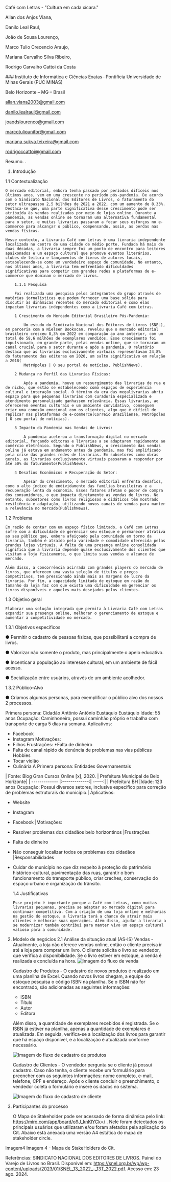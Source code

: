 Café com Letras - "Cultura em cada xícara."

Allan dos Anjos Viana,

Danilo Leal Raul,

João de Sousa Lourenço,

Marco Tulio Crecencio Araujo,

Mariana Carvalho Silva Ribeiro,

Rodrigo Carvalho Cattoi da Costa

​### Instituto de Informática e Ciências Exatas– Pontifícia Universidade de Minas Gerais (PUC MINAS)

Belo Horizonte – MG – Brasil

allan.viana2003@gmail.com

danilo.lealraul@gmail.com

joaodslourenco@gmail.com

marcotuliounifor@gmail.com

mariana.sukva.teixeira@gmail.com

rodrigoccattoi@gmail.com

Resumo. .

1. Introdução

1.1 Contextualização

    O mercado editorial, embora tenha passado por períodos difíceis nos últimos anos, vem em uma crescente no período pós-pandemia. De acordo com o Sindicato Nacional dos Editores de Livros, o faturamento do setor ultrapassou 2,5 bilhões de 2021 a 2022, com um aumento de 8,33%. Destaca-se que, uma parte significativa desse crescimento pode ser atribuída às vendas realizadas por meio de lojas online. Durante a pandemia, as vendas online se tornaram uma alternativa fundamental para o setor, e muitas livrarias passaram a focar seus esforços no e-commerce para alcançar o público, compensando, assim, as perdas nas vendas físicas.

    Nesse contexto, a Livraria Café com Letras é uma livraria independente localizada no centro de uma cidade de médio porte. Fundada há mais de duas décadas, a livraria sempre foi um ponto de encontro para leitores apaixonados e um espaço cultural que promove eventos literários, clubes de leitura e lançamentos de livros de autores locais, estabelecendo-se como um verdadeiro espaço de comunidade. No entanto, nos últimos anos, a livraria tem enfrentado dificuldades significativas para competir com grandes redes e plataformas de e-commerce que dominam o mercado de livros.

        1.1.1 Pesquisa

        Foi realizada uma pesquisa pelos integrantes do grupo através de matérias jornalisticas que podem fornecer uma base sólida para discutir as dinâmicas recentes do mercado editorial e como elas impactam livrarias independentes como a Livraria Café com Letras.

        1 Crescimento do Mercado Editorial Brasileiro Pós-Pandemia:

            Um estudo do Sindicato Nacional dos Editores de Livros (SNEL), em parceria com a Nielsen Bookscan, revelou que o mercado editorial brasileiro cresceu 8,3% em 2022 em comparação ao ano anterior, com um total de 58,6 milhões de exemplares vendidos. Esse crescimento foi impulsionado, em grande parte, pelas vendas online, que se tornaram um canal crucial para o setor durante e após a pandemia. O relatório destaca que as livrarias exclusivamente virtuais representavam 24,8% do faturamento das editoras em 2020, um salto significativo em relação a 2018​(
            Metrópoles | O seu portal de notícias, PublishNews).

        2 Mudança no Perfil das Livrarias Físicas:

            Após a pandemia, houve um ressurgimento das livrarias de rua e de nicho, que estão se estabelecendo como espaços de experiência cultural e interação social. O término da era das megalivrarias abriu espaço para que pequenas livrarias com curadoria especializada e atendimento personalizado ganhassem relevância. Essas livrarias, ao oferecerem eventos culturais e um ambiente convidativo, conseguem criar uma conexão emocional com os clientes, algo que é difícil de replicar nas plataformas de e-commerce​(Correio Braziliense, Metrópoles | O seu portal de notícias).

        3 Impacto da Pandemia nas Vendas de Livros:

            A pandemia acelerou a transformação digital no mercado editorial, forçando editoras e livrarias a se adaptarem rapidamente ao comércio eletrônico. Segundo o PublishNews, o crescimento das vendas online já estava em andamento antes da pandemia, mas foi amplificado pela crise das grandes redes de livrarias. Em subsetores como obras gerais, as livrarias exclusivamente virtuais passaram a responder por até 50% do faturamento​(PublishNews).

        4 Desafios Econômicos e Recuperação do Setor:

            Apesar do crescimento, o mercado editorial enfrenta desafios, como o alto índice de endividamento das famílias brasileiras e a recuperação lenta da economia. Esses fatores afetam o poder de compra dos consumidores, o que impacta diretamente as vendas de livros. No entanto, subsetores como livros religiosos e didáticos têm mostrado resiliência e adaptação, utilizando novos canais de vendas para manter a relevância no mercado​(PublishNews).

1.2 Problema

    Em razão de contar com um espaço físico limitado, a Café com Letras sofre com a dificuldade de gerenciar seu estoque e permanecer atrativa ao seu público que, embora afeiçoado pela comunidade em torno da livraria, também é atraído pela variedade e comodidade oferecida pelas grandes lojas virtuais. A falta de uma presença online consolidada significa que a livraria depende quase exclusivamente dos clientes que visitam a loja fisicamente, o que limita suas vendas e alcance de mercado.

    Além disso, a concorrência acirrada com grandes players do mercado de livros, que oferecem uma vasta seleção de títulos e preços competitivos, tem pressionado ainda mais as margens de lucro da livraria. Por fim, a capacidade limitada de estoque em razão do tamanho da loja faz com que exista uma dificuldade em gerenciar os livros disponíveis e aqueles mais desejados pelos clientes.

1.3 Objetivo geral

    Elaborar uma solução integrada que permita à Livraria Café com Letras expandir sua presença online, melhorar o gerenciamento de estoque e aumentar a competitividade no mercado.

1.3.1 Objetivos específicos

● Permitir o cadastro de pessoas físicas, que possibilitará a compra de livros.

● Valorizar não somente o produto, mas principalmente o apelo educativo.

● Incenticar a população ao interesse cultural, em um ambiente de fácil acesso.

● Socialização entre usuários, através de um ambiente acolhedor.

1.3.2 Público-Alvo

● Criamos algumas personas, para exemplificar o público alvo dos nossos 2 processos.

Primera persona: Cidadão
Antônio Antônio Eustáquio
Eustáquio Idade: 55 anos
Ocupação: Caminhoneiro, possui caminhão próprio e trabalha com transporte de carga 5 dias na semana. Aplicativos:

- Facebook
- Instagram
  Motivações:
- Filhos Frustrações:
  \*Falta de dinheiro
- Falta de canal rápido de denúncia de problemas nas vias públicas Hobbies
- Tocar violão
- Culinária
  A Primera persona: Entidades Governamentais

| Fonte: Blog Gran Cursos Online [x], 2020. | Prefeitura Municipal de Belo Horizonte| | ------------- |:-------------:| -----:| | Prefeitura BH |Idade: 123 anos
Ocupação: Possui diversos setores, inclusive específico para correção de problemas estruturais do município.| Aplicativos:

- Website
- Instagram
- Facebook |Motivações:
- Resolver problemas dos cidadãos belo horizontinos |Frustrações
- Falta de dinheiro
- Não conseguir localizar todos os problemas dos cidadãos |Responsabilidades
- Cuidar do município no que diz respeito à proteção do patrimônio histórico-cultural, pavimentação das ruas, garantir o bom funcionamento do transporte público, criar creches, conservação do espaço urbano e organização do trânsito.

  1.4 Justificativas

      Esse projeto é importante porque a Café com Letras, como muitas livrarias pequenas, precisa se adaptar ao mercado digital para continuar competitiva. Com a criação de uma loja online e melhorias na gestão do estoque, a livraria terá a chance de atrair mais clientes e melhorar suas operações. Além disso, ajudar a livraria a se modernizar também contribui para manter vivo um espaço cultural valioso para a comunidade.

2.  Modelo de negócios
    2.1 Análise da situação atual (AS-IS)
    Vendas - Atualmente, a loja não oferece vendas online, então o cliente precisa ir até a loja para comprar um livro. O cliente solicita o livro ao vendedor, que verifica a disponibilidade. Se o livro estiver em estoque, a venda é realizada e concluída na hora.
    ![Imagem do fluxo de venda](assets\images\fluxo_venda.png)

    Cadastro de Produtos - O cadastro de novos produtos é realizado em uma planilha de Excel. Quando novos livros chegam, a equipe do estoque pesquisa o código ISBN na planilha. Se o ISBN não for encontrado, são adicionadas as seguintes informações:

    - ISBN
    - Título
    - Autor
    - Editora

    Além disso, a quantidade de exemplares recebidos é registrada. Se o ISBN já estiver na planilha, apenas a quantidade de exemplares é atualizada. Em seguida, verifica-se a localização dos livros para garantir que há espaço disponível, e a localização é atualizada conforme necessário.

    ![Imagem do fluxo de cadastro de produtos](assets\images\fluxo_cadastro_livros.png)

    Cadastro de Clientes - O vendedor pergunta se o cliente já possui cadastro. Caso não tenha, o cliente recebe um formulário para preencher com as seguintes informações: nome completo, e-mail, telefone, CPF e endereço. Após o cliente concluir o preenchimento, o vendedor coleta o formulário e insere os dados no sistema.

    ![Imagem do fluxo de cadastro de cliente](assets\images\fluxo_cadastro_cliente.png)

3.  Participantes do processo

    O Mapa de Stakeholder pode ser acessado de forma dinâmica pelo link: https://miro.com/app/board/o9J_knKlYCk=/ . Nele foram detectados os principais usuários que utilizaram e/ou foram afetados pela aplicação do Cit. Abaixo está anexada uma versão A4 estática do mapa de stakeholder circle.

Imagem4
Imagem 4 - Mapa de StakeHolders do Cit.

Referências:
SINDICATO NACIONAL DOS EDITORES DE LIVROS. Painel do Varejo de Livros no Brasil. Disponível em: https://snel.org.br/wp/wp-content/uploads/2023/01/SNEL_13_2022_-_13T_2022.pdf. Acesso em: 23 ago. 2024.
